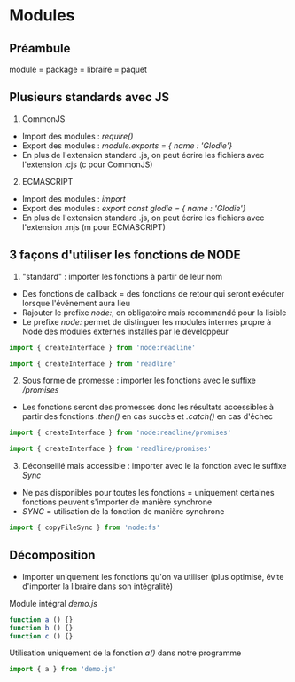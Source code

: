 # Modules

## Préambule

module = package = libraire = paquet

## Plusieurs standards avec JS

1. CommonJS
- Import des modules : *require()*
- Export des modules : *module.exports = { name : 'Glodie'}*
- En plus de l'extension standard .js, on peut écrire les fichiers avec l'extension .cjs (c pour CommonJS)
2. ECMASCRIPT
- Import des modules : *import*
- Export des modules : *export const glodie = { name : 'Glodie'}*
- En plus de l'extension standard .js, on peut écrire les fichiers avec l'extension .mjs (m pour ECMASCRIPT)


## 3 façons d'utiliser les fonctions de NODE

1. "standard" : importer les fonctions à partir de leur nom
- Des fonctions de callback = des fonctions de retour qui seront exécuter lorsque l'événement aura lieu
- Rajouter le prefixe *node:*, on obligatoire mais recommandé pour la lisible
- Le prefixe *node:* permet de distinguer les modules internes propre à Node des modules externes installés par le développeur

```js
import { createInterface } from 'node:readline'
```

```js
import { createInterface } from 'readline'
```
2. Sous forme de promesse : importer les fonctions avec le suffixe */promises* 
- Les fonctions seront des promesses donc les résultats accessibles à partir des fonctions *.then()* en cas succès et *.catch()* en cas d'échec

```js
import { createInterface } from 'node:readline/promises'
```

```js
import { createInterface } from 'readline/promises'
```
3. Déconseillé mais accessible : importer avec le la fonction avec le suffixe *Sync*
- Ne pas disponibles pour toutes les fonctions = uniquement certaines fonctions peuvent s'importer de manière synchrone
- *SYNC* = utilisation de la fonction de manière synchrone

```js
import { copyFileSync } from 'node:fs'
```

## Décomposition

- Importer uniquement les fonctions qu'on va utiliser (plus optimisé, évite d'importer la libraire dans son intégralité)

Module intégral *demo.js*

```js
function a () {}
function b () {}
function c () {}
```
Utilisation uniquement de la fonction *a()* dans notre programme

```js
import { a } from 'demo.js' 
```